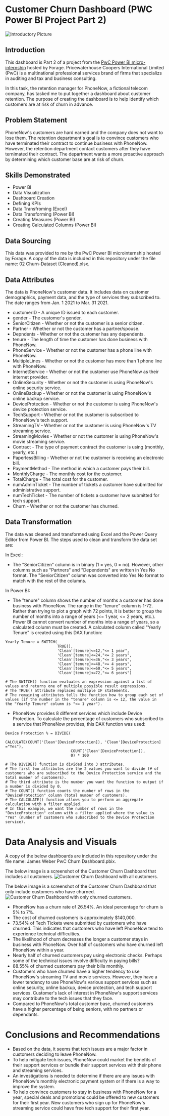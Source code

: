 # Customer Churn Dashboard (PWC Power BI Project Part 2)
![Introductory Picture](Customer_Churn_Pic.png)
## Introduction
This dashboard is Part 2 of a project from the [PwC Power BI micro-internship](https://www.theforage.com/simulations/pwc-ch/power-bi-cqxg) hosted by Forage. Pricewaterhouse Coopers International Limited (PwC) is a multinational professional services brand of firms that specializs in auditing and tax and business consulting.

In this task, the retention manager for PhoneNow, a fictional telecom company, has tasked me to put together a dashboard about customer retention. The purpose of creating the dashboard is to help identify which customers are at risk of churn in advance.

## Problem Statement
PhoneNow's customers are hard earned and the company does not want to lose them. The retention department's goal is to convince customers who have terminated their contract to continue business with PhoneNow. However, the retention department contact customers after they have ternimated their contract. The department wants a more proactive approach by determining which customer base are at risk of churn.

## Skills Demonstrated
* Power BI
* Data Visualization
* Dashboard Creation
* Defining KPIs
* Data Transfroming (Excel)
* Data Transforming (Power BI)
* Creating Measures (Power BI)
* Creating Calculated Columns (Power BI)

## Data Sourcing
This data was provided to me by the PwC Power BI microinternship hosted by Forage. A copy of the data is included in this repository under the file name: 02 Churn-Dataset (Cleaned).xlsx.

## Data Attributes
The data is PhoneNow's customer data. It includes data on customer demographics, payment data, and the type of services they subscribed to. The date ranges from Jan. 1 2021 to Mar. 31 2021.
* customerID - A unique ID issued to each customer.
* gender - The customer's gender.
* SeniorCitizen - Whether or not the customer is a senior citizen.
* Partner - Whether or not the customer has a partner/spouse.
* Depndents - Whether or not the customer has any dependents.
* tenure - The length of time the customer has done business with PhoneNow.
* PhoneService - Whether or not the customer has a phone line with PhoneNow.
* MultipleLines - Whether or not the customer has more than 1 phone line with PhoneNow.
* InternetService - Whether or not the customer use PhoneNow as their internet provider.
* OnlineSecurity - Whether or not the customer is using PhoneNow's online security service.
* OnlineBackup - Whether or not the customer is using PhoneNow's online backup service.
* DeviceProtection - Whether or not the customer is using PhoneNow's device protection service.
* TechSupport - Whether or not the customer is subscribed to PhoneNow's tech support.
* StreamingTV - Whether or not the customer is using PhoneNow's TV streaming service.
* StreamingMovies - Whether or not the customer is using PhoneNow's movie streaming service.
* Contract - The type of payment contract the customer is using (monthly, yearly, etc.)
* PaperlessBilling - Whether or not the customer is receiving an electronic bill.
* PaymentMethod -  The method in which a customer pays their bill.
* MonthlyCharge - The monthly cost for the customer.
* TotalCharge - The total cost for the customer.
* numAdminTicket - The number of tickets a customer have submitted for administrative support.
* numTechTicket - The number of tickets a customer have submitted for tech support.
* Churn - Whether or not the customer has churned.

## Data Transformation
The data was cleaned and transformed using Excel and the Power Query Editor from Power BI. The steps used to clean and transform the data set are:

In Excel:
* The "SeniorCitizen" column is in binary (1 = yes, 0 = no). However, other columns such as "Partners" and "Dependents" are written in Yes No format. The "SeniorCitizen" column was converted into Yes No format to match with the rest of the columns.

In Power BI:
* The "tenure" column shows the number of months a customer has done business with PhoneNow. The range in the "tenure" column is 1-72. Rather than trying to plot a graph with 72 points, it is better to group the number of months into a range of years (<= 1 year, <= 2 years, etc.). Power BI cannot convert number of months into a range of years, so a calculated column must be created. A calculated column called "Yearly Tenure" is created using this DAX function:
```
Yearly Tenure = SWITCH(
                       TRUE(),
                       'Clean'[tenure]<=12,"<= 1 year",
                       'Clean'[tenure]<=24,"<= 2 years",
                       'Clean'[tenure]<=36,"<= 3 years",
                       'Clean'[tenure]<=48,"<= 4 years",
                       'Clean'[tenure]<=60,"<= 5 years",
                       'Clean'[tenure]<=72,"<= 6 years")

# The SWITCH() function evaluates an expression against a list of values and returns one of multiple possible result expressions.
# The TRUE() attribute replaces multiple IF statements.
# The remaining attributes tells the function how to group each set of values (if the number in the "tenure" column is <= 12, the value in the "Yearly Tenure" column is "<= 1 year").
```
* PhoneNow provides 8 different services which include Device Protection. To calculate the percentage of customers who subscribed to a service that PhoneNow provides, this DAX function was used:
```
Device Protection % = DIVIDE(
                             CALCULATE(COUNT('Clean'[DeviceProtection]), 'Clean'[DeviceProtection] ="Yes"),
                             COUNT('Clean'[DeviceProtection]),
                             0) * 100

# The DIVIDE() function is divided into 3 attributes.
# The first two attributes are the 2 values you want to divide (# of customers who are subscribed to the Device Protection service and the total number of customers).
# The third attribute is the number you want the function to output if a number is divided by 0.
# The COUNT() function counts the number of rows in the "DeviceProtection" column (total number of customers).
# The CALCULATE() function allows you to perform an aggregate calculation with a filter applied.
# In this example, we want the number of rows in the "DeviceProtection" column with a filter applied where the value is "Yes" (number of customers who subscribed to the Device Protection service).
```

# Data Analysis and Visuals
A copy of the below dashboards are included in this repository under the file name: James Weber PwC Churn Dashboard.pbix.

The below image is a screenshot of the Customer Churn Dashboard that includes all customers.
![Customer Churn Dashboard with all customers.](Churn_Dashboard_All_Customers.png)


The below image is a screenshot of the Customer Churn Dashboard that only include customers who have churned.
![Customer Churn Dashboard with only churned customers.](Churn_Dashboard_Churned_Customers.png)

* PhoneNow has a churn rate of 26.54%. An ideal percentage for churn is 5% to 7%.
* The cost of churned customers is approximately $140,000.
* 73.54% of Tech Tickets were submitted by customers who have churned. This indicates that customers who have left PhoneNow tend to experience technical difficulties.
* The likelihood of churn decreases the longer a customer stays in business with PhoneNow. Over half of customers who have churned left PhoneNow within a year.
* Nearly half of churned customers pay using electronic checks. Perhaps some of the technical issues involve difficulty in paying bills?
* 88.55% of churned customers pay their bills monthly.
* Customers who have churned have a higher tendency to use PhoneNow's streaming TV and movie services. However, they have a lower tendency to use PhoneNow's various support services such as online security, online backup, device protection, and tech support services. Customer's lack of interest in PhoneNow's support services may contribute to the tech issues that they face.
* Compared to PhoneNow's total customer base, churned customers have a higher percentage of being seniors, with no partners or dependants.

# Conclusions and Recommendations
* Based on the data, it seems that tech issues are a major factor in customers deciding to leave PhoneNow.
* To help mitigate tech issues, PhoneNow could market the benefits of their support services or bundle their support services with their phone and streaming services.
* An investigations is needed to determine if there are any issues with PhoneNow's monthly electronic payment system or if there is a way to improve the system.
* To help convince customers to stay in business with PhoneNow for a year, special deals and promotions could be offered to new customers for their first year. New customers who sign up for PhoneNow's streaming service could have free tech support for their first year.
